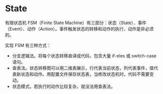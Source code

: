 # State

有限状态机 FSM（Finite State Machine）有三部分：状态（State）、事件（Event）、动作（Action）。事件触发状态的转移和动作的执行，动作是非必须的。

实现 FSM 有三种方式：

* 分支逻辑法。将每个状态转移直译成代码，包含大量 if-eles 或 switch-case 语句。
* 查表法。状态转移图可以用二维表展示，行代表当前状态，列代表事件，值代表新状态和动作。用配置文件保存状态表，当修改状态机时，代码不需要变动。
* 状态模式。若执行的动作比较复杂，就没法用查表法。

